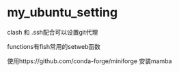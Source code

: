 # my_ubuntu_setting
clash 和 .ssh配合可以设置git代理

functions有fish常用的setweb函数

使用https://github.com/conda-forge/miniforge 安装mamba